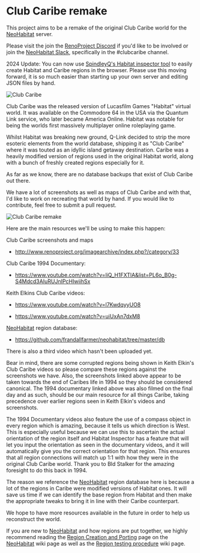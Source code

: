 # Club Caribe remake
This project aims to be a remake of the original Club Caribe world for the [NeoHabitat](http://www.neohabitat.org) server.

Please visit the join the [RenoProject Discord](https://discord.gg/xagN9ay3pB) if you'd like to be involved or join the [NeoHabitat Slack](https://join.slack.com/t/neohabitat/shared_invite/zt-29umovwqu-R7KT2d4qQ3HhwHDZ3TMNew), specifically in the #clubcaribe channel.

2024 Update: You can now use [SpindleyQ's Habitat inspector tool](https://frandallfarmer.github.io/neohabitat-doc/inspector/edit.html) to easily create Habitat and Caribe regions in the browser. Please use this moving forward, it is so much easier than starting up your own server and editing JSON files by hand.

![Club Caribe](https://renoproject.org/imagearchive/upload/2023/12/14/20231214174512-c47680f6.gif)

Club Caribe was the released version of Lucasfilm Games "Habitat" virtual world. It was available on the Commodore 64 in the USA via the Quantum Link service, who later became America Online. Habitat was notable for being the worlds first massively multiplayer online roleplaying game.

Whilst Habitat was breaking new ground, Q-Link decided to strip the more esoteric elements from the world database, shipping it as "Club Caribe" where it was touted as an idyllic island getaway destination. Caribe was a heavily modified version of regions used in the original Habitat world, along with a bunch of freshly created regions especially for it.

As far as we know, there are no database backups that exist of Club Caribe out there.

We have a lot of screenshots as well as maps of Club Caribe and with that, I'd like to work on recreating that world by hand. If you would like to contribute, feel free to submit a pull request.

![Club Caribe remake](http://www.renoproject.org/clubcaribe/CaribeWelcome.gif)

Here are the main resources we'll be using to make this happen:

Club Caribe screenshots and maps
* http://www.renoproject.org/imagearchive/index.php?/category/33

Club Caribe 1994 Documentary:
* https://www.youtube.com/watch?v=liQ_H1FXTlA&list=PL6o_B0g-S4Mdcd3AIuRUJnIPcHIwiihSx

Keith Elkins Club Caribe videos:
* https://www.youtube.com/watch?v=l7KwdqyyUO8

* https://www.youtube.com/watch?v=uiUxAn7dxM8

[NeoHabitat](http://www.neohabitat.org) region database:
* https://github.com/frandallfarmer/neohabitat/tree/master/db

There is also a third video which hasn't been uploaded yet.

Bear in mind, there are some corrupted regions being shown in Keith Elkin's Club Caribe videos so please compare these regions against the screenshots we have. Also, the screenshots linked above appear to be taken towards the end of Caribes life in 1994 so they should be considered canonical. The 1994 documentary linked above was also filmed on the final day and as such, should be our main resource for all things Caribe, taking precedence over earlier regions seen in Keith Elkin's videos and screenshots.

The 1994 Documentary videos also feature the use of a compass object in every region which is amazing, because it tells us which direction is West. This is especially useful because we can use this to ascertain the actual orientation of the region itself and Habitat Inspector has a feature that will let you input the orientation as seen in the documentary videos, and it will automatically give you the correct orientation for that region. This ensures that all region connections will match up 1:1 with how they were in the original Club Caribe world. Thank you to Bld Stalker for the amazing foresight to do this back in 1994.

The reason we reference the [NeoHabitat](http://www.neohabitat.org) region database here is because a lot of the regions in Caribe were modified versions of Habitat ones. It will save us time if we can identify the base region from Habitat and then make the appropriate tweaks to bring it in line with their Caribe counterpart.

We hope to have more resources available in the future in order to help us reconstruct the world.

If you are new to [NeoHabitat](http://www.neohabitat.org) and how regions are put together, we highly recommend reading the [Region Creation and Porting](https://github.com/frandallfarmer/neohabitat/wiki/Region-Creation-and-Porting) page on the [NeoHabitat](http://www.neohabitat.org) wiki page as well as the [Region testing procedure](https://github.com/frandallfarmer/neohabitat/wiki/Region-testing-procedure) wiki page.
